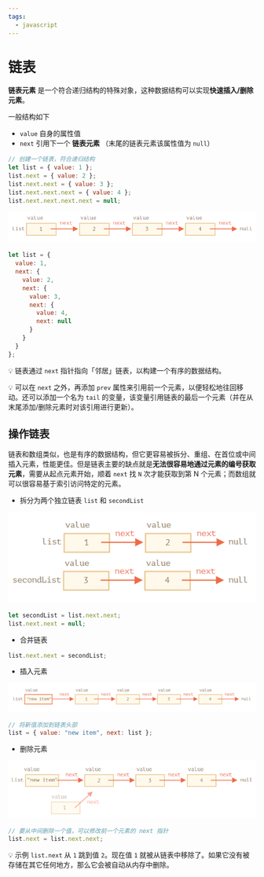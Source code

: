 ```yaml
---
tags:
  - javascript
---
```


# 链表
**链表元素** 是一个符合递归结构的特殊对象，这种数据结构可以实现**快速插入/删除元素**。

一般结构如下
- `value` 自身的属性值
- `next` 引用下一个 **链表元素** （末尾的链表元素该属性值为 `null`）

```js
// 创建一个链表，符合递归结构
let list = { value: 1 };
list.next = { value: 2 };
list.next.next = { value: 3 };
list.next.next.next = { value: 4 };
list.next.next.next.next = null;
```

![链表数据结构图解](./_v_images/20200415155407038_31848.png)

```js
let list = {
  value: 1,
  next: {
    value: 2,
    next: {
      value: 3,
      next: {
        value: 4,
        next: null
      }
    }
  }
};
```

:bulb: 链表通过 `next` 指针指向「邻居」链表，以构建一个有序的数据结构。

:bulb: 可以在 `next` 之外，再添加 `prev` 属性来引用前一个元素，以便轻松地往回移动。还可以添加一个名为 `tail` 的变量，该变量引用链表的最后一个元素（并在从末尾添加/删除元素时对该引用进行更新）。

## 操作链表
链表和数组类似，也是有序的数据结构，但它更容易被拆分、重组、在首位或中间插入元素，性能更佳。但是链表主要的缺点就是**无法很容易地通过元素的编号获取元素**，需要从起点元素开始，顺着 `next` 找 `N` 次才能获取到第 N 个元素；而数组就可以很容易基于索引访问特定的元素。

* 拆分为两个独立链表 `list` 和 `secondList`

![split-linked-list](./_v_images/20200415161107187_911.png)

```js
let secondList = list.next.next;
list.next.next = null;
```

* 合并链表

```js
list.next.next = secondList;
```

* 插入元素

![add-new-element](./_v_images/20200415161355356_25524.png)

```js
// 将新值添加到链表头部
list = { value: "new item", next: list };
```

* 删除元素

![remove-element](./_v_images/20200415161947596_9703.png)

```js
// 要从中间删除一个值，可以修改前一个元素的 next 指针
list.next = list.next.next;
```

:bulb: 示例 `list.next` 从 `1` 跳到值 `2`。现在值 `1` 就被从链表中移除了。如果它没有被存储在其它任何地方，那么它会被自动从内存中删除。